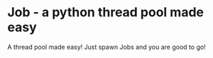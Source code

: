 # Job - a python thread pool made easy

A thread pool made easy! Just spawn Jobs and you are good to go!
